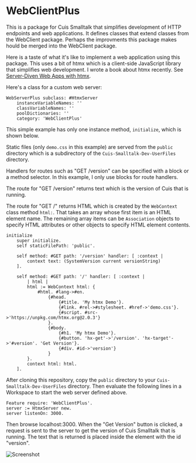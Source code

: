 # WebClientPlus

This is a package for Cuis Smalltalk that simplifies development of HTTP endpoints
and web applications. It defines classes that extend classes from the WebClient package.
Perhaps the improvments this package makes hould be merged into the WebClient package.

Here is a taste of what it's like to implement a web application using this package.
This uses a bit of htmx which is a client-side JavaScript library
that simplifies web development.
I wrote a book about htmx recently.
See [Server-Diven Web Apps with htmx](https://pragprog.com/titles/mvhtmx/server-driven-web-apps-with-htmx/).

Here's a class for a custom web server:

```smalltalk
WebServerPlus subclass: #HtmxServer
    instanceVariableNames: ''
    classVariableNames: ''
    poolDictionaries: ''
    category: 'WebClientPlus'
```

This simple example has only one instance method, `initialize`, which is shown below.

Static files (only `demo.css` in this example) are served from the `public` directory
which is a subdirectory of the `Cuis-Smalltalk-Dev-UserFiles` directory.

Handlers for routes such as "GET /version" can be specified with
a block or a method selector. In this example, I only use blocks for route handlers.

The route for "GET /version" returns text which is the version of Cuis that is running.

The route for "GET /" returns HTML which is created by the `WebContext` class method `html:`.
That takes an array whose first item is an HTML element name.
The remaining array items can be `Association` objects to specify HTML attributes
or other objects to specify HTML element contents.

```smalltalk
initialize		
    super initialize.
    self staticFilePath: 'public'.	
	
    self method: #GET path: '/version' handler: [ :context |
        context text: (SystemVersion current versionString)
    ].
	
    self method: #GET path: '/' handler: [ :context |
        | html |		
        html := WebContext html: {
            #html. #lang->#en.
                {#head.
                    {#title. 'My htmx Demo'}.
                    {#link. #rel->#stylesheet. #href->'demo.css'}.
                    {#script. #src->'https://unpkg.com/htmx.org@2.0.3'}
                }.
                {#body.
                    {#h1. 'My htmx Demo'}.
                    {#button. 'hx-get'->'/version'. 'hx-target'->'#version'. 'Get Version'}.
                    {#div. #id->'version'}
                }
        }.		
        context html: html.
    ].
```

After cloning this repository, copy the `public` directory
to your `Cuis-Smalltalk-Dev-UserFiles` directory.
Then evaluate the following lines in a Workspace
to start the web server defined above.

```smalltalk
Feature require: 'WebClientPlus'.
server := HtmxServer new.
server listenOn: 3000.
```

Then browse localhost:3000.
When the "Get Version" button is clicked, a request is sent to the server
to get the version of Cuis Smalltalk that is running.
The text that is returned is placed inside the element with the id "version".

![Screenshot](https://mvolkmann.github.io/blog/assets/Cuis-Smalltalk-WebClientPlus-demo.png)
